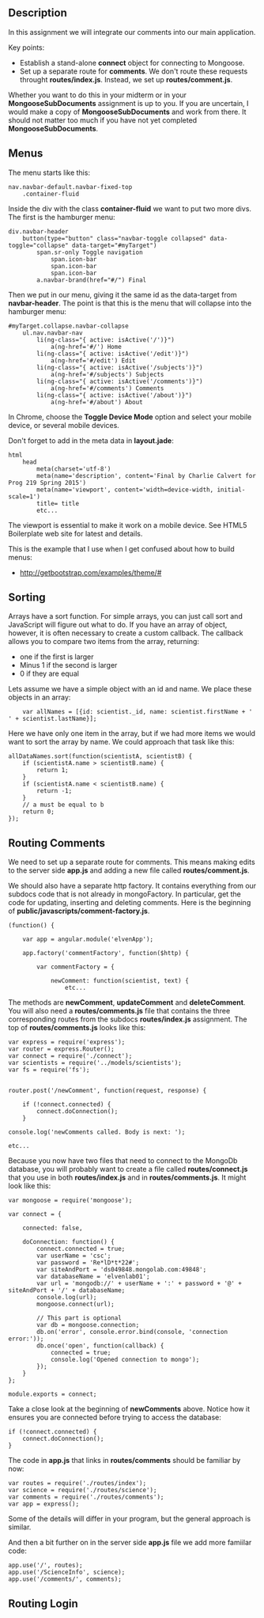 ## Description

In this assignment we will integrate our comments into our main application.

Key points:

- Establish a stand-alone **connect** object for connecting to Mongoose.
- Set up a separate route for **comments**. We don't route these requests throught **routes/index.js**. Instead, we set up **routes/comment.js**.


Whether you want to do this in your midterm or in your **MongooseSubDocuments** assignment is up to you. If you are uncertain, I would make a copy of **MongooseSubDocuments** and work from there. It should not matter too much if you have not yet completed **MongooseSubDocuments**.


## Menus


The menu starts like this:

```
nav.navbar-default.navbar-fixed-top
	.container-fluid
```

Inside the div with the class **container-fluid** we want to put two more divs. The first is the hamburger menu:


```
div.navbar-header
	button(type="button" class="navbar-toggle collapsed" data-toggle="collapse" data-target="#myTarget")
		span.sr-only Toggle navigation
			span.icon-bar
			span.icon-bar
			span.icon-bar
		a.navbar-brand(href="#/") Final
```

Then we put in our menu, giving it the same id as the data-target from **navbar-header**. The
point is that this is the menu that will collapse into the hamburger menu:

```
#myTarget.collapse.navbar-collapse
	ul.nav.navbar-nav
		li(ng-class="{ active: isActive('/')}")
			a(ng-href='#/') Home
		li(ng-class="{ active: isActive('/edit')}")
			a(ng-href='#/edit') Edit
		li(ng-class="{ active: isActive('/subjects')}")
			a(ng-href='#/subjects') Subjects
		li(ng-class="{ active: isActive('/comments')}")
			a(ng-href='#/comments') Comments
		li(ng-class="{ active: isActive('/about')}")
			a(ng-href='#/about') About

```

In Chrome, choose the **Toggle Device Mode** option and select your mobile device, or several mobile devices.

Don't forget to add in the meta data in **layout.jade**:

```
html
	head
		meta(charset='utf-8')
		meta(name='description', content='Final by Charlie Calvert for Prog 219 Spring 2015')
		meta(name='viewport', content='width=device-width, initial-scale=1')
		title= title
		etc...
```

The viewport is essential to make it work on a mobile device. See HTML5 Boilerplate web site for latest and details.

This is the example that I use when I get confused about how to build menus:

- <http://getbootstrap.com/examples/theme/#>

## Sorting

Arrays have a sort function. For simple arrays, you can just call sort
and JavaScript will figure out what to do. If you have an array of
object, however, it is often necessary to create a custom callback. The
callback allows you to compare two items from the array, returning:

- one if the first is larger
- Minus 1 if the second is larger
- 0 if they are equal

Lets assume we have a simple object with an id and name. We place these
objects in an array:

```
	var allNames = [{id: scientist._id, name: scientist.firstName + ' ' + scientist.lastName}];
```

Here we have only one item in the array, but if we had more items we would
want to sort the array by name. We could approach that task like this:

```
allDataNames.sort(function(scientistA, scientistB) {
	if (scientistA.name > scientistB.name) {
		return 1;
	}
	if (scientistA.name < scientistB.name) {
		return -1;
	}
	// a must be equal to b
	return 0;
});
```

## Routing Comments

We need to set up a separate route for comments. This means making edits to the server side **app.js** and adding a new file called **routes/comment.js**.

We should also have a separate http factory. It contains everything from our subdocs code that is not already in mongoFactory. In particular, get the code for updating, inserting and deleting comments. Here is the beginning of **public/javascripts/comment-factory.js**.

```
(function() {

	var app = angular.module('elvenApp');

	app.factory('commentFactory', function($http) {

		var commentFactory = {

			newComment: function(scientist, text) {
				etc...
```

The methods are **newComment**, **updateComment** and **deleteComment**. You will also need a **routes/comments.js** file that contains the three corresponding routes from the subdocs **routes/index.js** assignment. The top of **routes/comments.js** looks like this:

```
var express = require('express');
var router = express.Router();
var connect = require('./connect');
var scientists = require('../models/scientists');
var fs = require('fs');


router.post('/newComment', function(request, response) {

	if (!connect.connected) {
		connect.doConnection();
	}

console.log('newComments called. Body is next: ');

etc...
```

Because you now have two files that need to connect to the MongoDb database, you will probably want to create a file called **routes/connect.js** that you use in both **routes/index.js** and in **routes/comments.js**. It might look like this:

```
var mongoose = require('mongoose');

var connect = {

	connected: false,

	doConnection: function() {
		connect.connected = true;
		var userName = 'csc';
		var password = 'Re*lD*t*22#';
		var siteAndPort = 'ds049848.mongolab.com:49848';
		var databaseName = 'elvenlab01';
		var url = 'mongodb://' + userName + ':' + password + '@' + siteAndPort + '/' + databaseName;
		console.log(url);
		mongoose.connect(url);

		// This part is optional
		var db = mongoose.connection;
		db.on('error', console.error.bind(console, 'connection error:'));
		db.once('open', function(callback) {
			connected = true;
			console.log('Opened connection to mongo');
		});
	}
};

module.exports = connect;
```

Take a close look at the beginning of **newComments** above. Notice how it ensures you are connected before trying to access the database:

```
if (!connect.connected) {
	connect.doConnection();
}
```

The code in **app.js** that links in **routes/comments** should be familiar by now:

```
var routes = require('./routes/index');
var science = require('./routes/science');
var comments = require('./routes/comments');
var app = express();
```

Some of the details will differ in your program, but the general approach is similar.

And then a bit further on in the server side **app.js** file we add more famiilar code:

```
app.use('/', routes);
app.use('/ScienceInfo', science);
app.use('/comments/', comments);
```

## Routing Login
